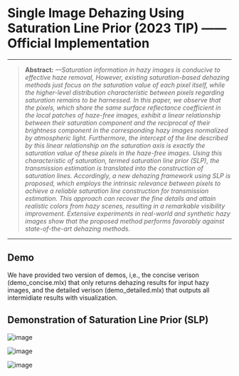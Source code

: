 # Single Image Dehazing Using Saturation Line Prior (2023 TIP) —— Official Implementation 

<hr />

> **Abstract:** *—Saturation information in hazy images is conducive
to effective haze removal, However, existing saturation-based
dehazing methods just focus on the saturation value of each
pixel itself, while the higher-level distribution characteristic
between pixels regarding saturation remains to be harnessed.
In this paper, we observe that the pixels, which share the same
surface reflectance coefficient in the local patches of haze-free
images, exhibit a linear relationship between their saturation
component and the reciprocal of their brightness component in
the corresponding hazy images normalized by atmospheric light.
Furthermore, the intercept of the line described by this linear
relationship on the saturation axis is exactly the saturation value
of these pixels in the haze-free images. Using this characteristic of
saturation, termed saturation line prior (SLP), the transmission
estimation is translated into the construction of saturation lines.
Accordingly, a new dehazing framework using SLP is proposed,
which employs the intrinsic relevance between pixels to achieve a
reliable saturation line construction for transmission estimation.
This approach can recover the fine details and attain realistic
colors from hazy scenes, resulting in a remarkable visibility
improvement. Extensive experiments in real-world and synthetic
hazy images show that the proposed method performs favorably
against state-of-the-art dehazing methods.* 
<hr />

## Demo

We have provided two version of demos, i,e., the concise verison (demo_concise.mlx) that only returns dehazing results for input hazy images, and the detailed verison (demo_detailed.mlx) that outputs all intermidiate results with visualization. 

## Demonstration of Saturation Line Prior (SLP)

![image](https://github.com/LPengYang/Saturation_Line_Prior/blob/main/demonstration%20figures/demonstrastion_slp_process.png) 

![image](https://github.com/LPengYang/Saturation_Line_Prior/blob/main/demonstration%20figures/Concept.png) 

![image](https://github.com/LPengYang/Saturation_Line_Prior/blob/main/demonstration%20figures/more_examples.png) 
